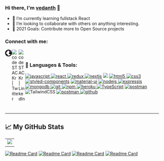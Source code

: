### Hi there, I'm [vedanth][website] 👋

- 🌱 I’m currently learning fullstack React
- 👯 I’m looking to collaborate with others on anything interesting.
- 🥅 2021 Goals: Contribute more to Open Source projects


### Connect with me:

[<img align="left" alt="codeSTACKr.com" width="22px" src="https://raw.githubusercontent.com/iconic/open-iconic/master/svg/globe.svg" />][website]
[<img align="left" alt="codeSTACKr | Twitter" width="22px" src="https://cdn.jsdelivr.net/npm/simple-icons@v3/icons/twitter.svg" />][twitter]
[<img align="left" alt="codeSTACKr | LinkedIn" width="22px" src="https://cdn.jsdelivr.net/npm/simple-icons@v3/icons/linkedin.svg" />][linkedin]

<br />


<h3 align="left">🧰 Languages & Tools:</h3>

<p align="left">

<a href="https://developer.mozilla.org/en-US/docs/Web/JavaScript" target="_blank"> 
<img src="https://img.shields.io/badge/JavaScript-F7DF1E?style=for-the-badge&logo=javascript&logoColor=black" alt="javascript" /> </a> 
<a href="https://reactjs.org/" target="_blank"> <img src="https://img.shields.io/badge/React-20232A?style=for-the-badge&logo=react&logoColor=61DAFB" alt="react" /> </a>
<a href="https://redux.js.org" target="_blank"> <img src="https://img.shields.io/badge/Redux-593D88?style=for-the-badge&logo=redux&logoColor=white" alt="redux" /> </a>
<a href="https://nextjs.org/" target="_blank"> <img src="https://img.shields.io/badge/next.js-000000?style=for-the-badge&logo=next.js&logoColor=white" alt="nextjs" /></a>
<a href="https://firebase.google.com/" target="_blank"><img src="https://img.shields.io/badge/firebase-ffca28?style=for-the-badge&logo=firebase&logoColor=white"/></a>
<a href="https://www.w3.org/html/" target="_blank"> <img src="https://img.shields.io/badge/HTML5-E34F26?style=for-the-badge&logo=html5&logoColor=white" alt="html5" /> </a>
<a href="https://www.w3schools.com/css/" target="_blank"> <img src="https://img.shields.io/badge/CSS3-1572B6?style=for-the-badge&logo=css3&logoColor=white" alt="css3" /> </a>
<a href="https://www.styled-components.com" target="_blank"> <img src="https://img.shields.io/badge/styled--components-DB7093?style=for-the-badge&logo=styled-components&logoColor=white" alt="styled-components" /></a>
<a href="https://material-ui.org/" target="_blank"> <img src="https://img.shields.io/badge/Material--UI-0081CB?style=for-the-badge&logo=material-ui&logoColor=white" alt="material-ui" /></a>
<a href="https://nodejs.org" target="_blank"> <img src="https://img.shields.io/badge/Node.js-43853D?style=for-the-badge&logo=node.js&logoColor=white" alt="nodejs" /> </a>
<a href="https://www.expressjs.com" target="_blank"> <img src="https://img.shields.io/badge/Express.js-000000?style=for-the-badge&logo=express&logoColor=white" alt="expressjs" /> </a>
<a href="https://www.mongodb.com/" target="_blank"> <img src="https://img.shields.io/badge/MongoDB-4EA94B?style=for-the-badge&logo=mongodb&logoColor=white" alt="mongodb" /> </a>
<a href="https://git-scm.com/" target="_blank"> <img src="https://img.shields.io/badge/Git-F05032?style=for-the-badge&logo=git&logoColor=white" alt="git" /> </a>
<a href="https://npmjs.com/" target="_blank"> <img src="https://img.shields.io/badge/npm-CB3837?style=for-the-badge&logo=npm&logoColor=white" alt="npm" /> </a>
<a href="https://heroku.com" target="_blank"> <img src="https://img.shields.io/badge/Heroku-430098?style=for-the-badge&logo=heroku&logoColor=white" alt="heroku" /> </a>
<a href="" target="_blank"><img alt="TypeScript" src="https://img.shields.io/badge/typescript-%23007ACC.svg?&style=for-the-badge&logo=typescript&logoColor=white"/></a> 
<a href="https://postman.com" target="_blank"> <img src="https://img.shields.io/badge/postman-E95723?style=for-the-badge&logo=postman&logoColor=white" alt="postman" /> </a>
<img alt="TailwindCSS" src="https://img.shields.io/badge/tailwindcss-%2338B2AC.svg?&style=for-the-badge&logo=tailwind-css&logoColor=white"/>
<a href="https://code.visualstudio.com" target="_blank"> <img src="https://img.shields.io/badge/VS_Code-0078D4?style=for-the-badge&logo=visual%20studio%20code&logoColor=white" alt="postman" /> </a>
<a href="https://github.com/VedanthB" target="_blank"><img src="https://img.shields.io/badge/GitHub-100000?style=for-the-badge&logo=github&logoColor=white" alt="github"/></a>
</p>

<br />
<br />

---

## &#x1f4c8; My GitHub Stats

<table>
  <tr>
    <td valign="top"><img src="https://github-readme-stats.vercel.app/api?username=VedanthB&theme=radical"/></td>
  </tr>
</table>


[![Readme Card](https://github-readme-stats.vercel.app/api/pin/?username=VedanthB&repo=airpods-max-3d-animated-card-on-react)](https://github.com/VedanthB/airpods-max-3d-animated-card-on-react)
[![Readme Card](https://github-readme-stats.vercel.app/api/pin/?username=VedanthB&repo=MERN-Auth)](https://github.com/VedanthB/MERN-Auth)
[![Readme Card](https://github-readme-stats.vercel.app/api/pin/?username=VedanthB&repo=React-Login-form-with-animations)](https://github.com/VedanthB/React-Login-form-with-animations)
[![Readme Card](https://github-readme-stats.vercel.app/api/pin/?username=VedanthB&repo=glass-newsletter-card-react)](https://github.com/VedanthB/glass-newsletter-card-react)

</details>

[website]: https://vedantha-ab2fa.web.app
[twitter]: https://twitter.com/vedanth56353395
[linkedin]: https://www.linkedin.com/in/vedanth-bora-a7553818b/

